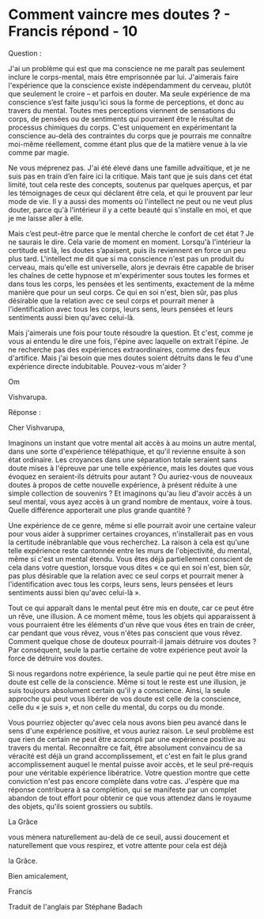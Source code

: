 # Comment vaincre mes doutes ? - Francis répond - 10

Question :

J'ai un problème qui est que ma conscience ne me paraît pas seulement inclure le corps-mental, mais être emprisonnée par lui. J'aimerais faire l'expérience que la conscience existe indépendamment du cerveau, plutôt que seulement le croire – et parfois en douter. Ma seule expérience de ma conscience s’est faite jusqu’ici sous la forme de perceptions, et donc au travers du mental. Toutes mes perceptions viennent de sensations du corps, de pensées ou de sentiments qui pourraient être le résultat de processus chimiques du corps. C'est uniquement en expérimentant la conscience au-delà des contraintes du corps que je pourrais me connaître moi-même réellement, comme étant plus que de la matière venue à la vie comme par magie.

Ne vous méprenez pas. J'ai été élevé dans une famille advaïtique, et je ne suis pas en train d’en faire ici la critique. Mais tant que je suis dans cet état limité, tout cela reste des concepts, soutenus par quelques aperçus, et par les témoignages de ceux qui déclarent être cela, et qui le prouvent par leur mode de vie. Il y a aussi des moments où l'intellect ne peut ou ne veut plus  douter, parce qu'à l'intérieur il y a cette beauté qui s'installe en moi, et que je me laisse aller à elle.

Mais c’est peut-être parce que le mental cherche le confort de cet état ? Je ne saurais le dire. Cela varie de moment en moment. Lorsqu'à l'intérieur la certitude est là, les doutes s’apaisent, puis ils reviennent en force un peu plus tard. L'intellect me dit que si ma conscience n'est pas un produit du cerveau, mais qu'elle est universelle, alors je devrais être capable de briser les chaînes de cette hypnose et m'expérimenter sous toutes les formes et dans tous les corps, les pensées et les sentiments, exactement de la même manière que pour un seul corps. Ce qui en soi n'est, bien sûr, pas plus désirable que la relation avec ce seul corps et pourrait mener à l'identification avec tous les corps, leurs sens, leurs pensées et leurs sentiments aussi bien qu'avec celui-là.

Mais j'aimerais une fois pour toute résoudre la question. Et c'est, comme je vous ai entendu le dire une fois, l'épine avec laquelle on extrait l'épine. Je ne recherche pas des expériences extraordinaires, comme des feux d'artifice. Mais j'ai besoin que mes doutes soient détruits dans le feu d'une expérience directe indubitable. Pouvez-vous m'aider ?

Om

Vishvarupa.

Réponse :

Cher Vishvarupa,

Imaginons un instant que votre mental ait accès à au moins un autre mental, dans une sorte d'expérience télépathique, et qu'il revienne ensuite à son état ordinaire. Les croyances dans une séparation totale seraient sans doute mises à l'épreuve par une telle expérience, mais les doutes que vous évoquez en seraient-ils détruits pour autant ? Ou auriez-vous de nouveaux doutes à propos de cette nouvelle expérience, à présent réduite à une simple collection de souvenirs ? Et imaginons qu'au lieu d'avoir accès à un seul mental, vous ayez accès à un grand nombre de mentaux, voire à tous. Quelle différence apporterait une plus grande quantité ?

Une expérience de ce genre, même si elle pourrait avoir une certaine valeur pour vous aider à supprimer certaines croyances, n'installerait pas en vous la certitude inébranlable que vous recherchez. La raison à cela est qu'une telle expérience reste cantonnée entre les murs de l'objectivité, du mental, même si c'est un mental étendu. Vous êtes déjà partiellement conscient de cela dans votre question, lorsque vous dites « ce qui en soi n'est, bien sûr, pas plus désirable que la relation avec ce seul corps et pourrait mener à l'identification avec tous les corps, leurs sens, leurs pensées et leurs sentiments aussi bien qu'avec celui-là ».

Tout ce qui apparaît dans le mental peut être mis en doute, car ce peut être un rêve, une illusion. A ce moment même, tous les objets qui apparaissent à vous pourraient être les éléments d'un rêve que vous êtes en train de créer, car pendant que vous rêvez, vous n'êtes pas conscient que vous rêvez. Comment quelque chose de douteux pourrait-il jamais détruire vos doutes ? Par conséquent, seule la partie certaine de votre expérience peut avoir la force de détruire vos doutes.

Si nous regardons notre expérience, la seule partie qui ne peut être mise en doute est celle de la conscience. Même si tout le reste est une illusion, je suis toujours absolument certain qu'il y a conscience. Ainsi, la seule approche qui peut vous libérer de vos doute est celle de la conscience, celle du « je suis », et non celle du mental, du corps ou du monde.

Vous pourriez objecter qu'avec cela nous avons bien peu avancé dans le sens d'une expérience positive, et vous auriez raison. Le seul problème est que rien de certain ne peut être accompli par une expérience positive au travers du mental. Reconnaître ce fait, être absolument convaincu de sa véracité est déjà un grand accomplissement, et c'est en fait le plus grand accomplissement auquel le mental puisse avoir accès, et le seul pré-requis pour une véritable expérience libératrice. Votre question montre que cette conviction n'est pas encore complète dans votre cas. J'espère que ma réponse contribuera à sa complétion, qui se manifeste par un complet abandon de tout effort pour obtenir ce que vous attendez dans le royaume des objets, qu'ils soient grossiers ou subtils.

La Grâce

 vous mènera naturellement au-delà de ce seuil, aussi doucement et naturellement que vous respirez, et votre attente pour cela est déjà 

la Grâce.

Bien amicalement,

Francis

Traduit de l'anglais par Stéphane Badach

